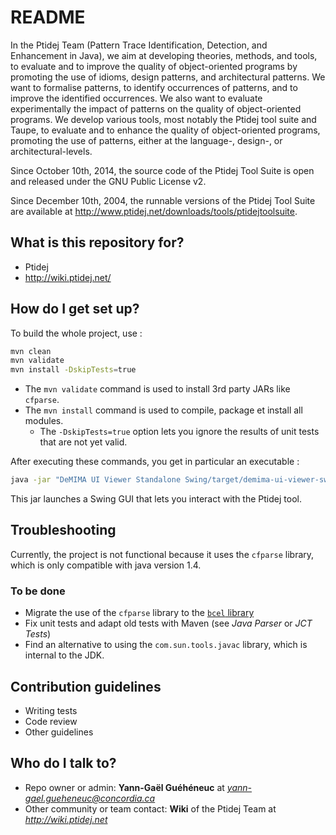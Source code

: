 # README

In the Ptidej Team (Pattern Trace Identification, Detection, and Enhancement in Java), we aim at developing theories, methods, and tools, to evaluate and to improve the quality of object-oriented programs by promoting the use of idioms, design patterns, and architectural patterns. We want to formalise patterns, to identify occurrences of patterns, and to improve the identified occurrences. We also want to evaluate experimentally the impact of patterns on the quality of object-oriented programs. We develop various tools, most notably the Ptidej tool suite and Taupe, to evaluate and to enhance the quality of object-oriented programs, promoting the use of patterns, either at the language-, design-, or architectural-levels.

Since October 10th, 2014, the source code of the Ptidej Tool Suite is open and released under the GNU Public License v2.

Since December 10th, 2004, the runnable versions of the Ptidej Tool Suite are available at http://www.ptidej.net/downloads/tools/ptidejtoolsuite.

## What is this repository for?

* Ptidej 
* http://wiki.ptidej.net/

## How do I get set up?

To build the whole project, use : 
```bash
mvn clean
mvn validate
mvn install -DskipTests=true
```

- The `mvn validate` command is used to install 3rd party JARs like `cfparse`.
- The `mvn install` command is used to compile, package et install all modules.
  - The `-DskipTests=true` option lets you ignore the results of unit tests that are not yet valid.

After executing these commands, you get in particular an executable :
```bash
java -jar "DeMIMA UI Viewer Standalone Swing/target/demima-ui-viewer-swing-1.0.0-jar-with-dependencies.jar"
```

This jar launches a Swing GUI that lets you interact with the Ptidej tool.

## Troubleshooting

Currently, the project is not functional because it uses the `cfparse` library, which is only compatible with java version 1.4.

### To be done

- Migrate the use of the `cfparse` library to the [`bcel` library](https://mvnrepository.com/artifact/org.apache.bcel/bcel)
- Fix unit tests and adapt old tests with Maven (see _Java Parser_ or _JCT Tests_)
- Find an alternative to using the `com.sun.tools.javac` library, which is internal to the JDK.

## Contribution guidelines

* Writing tests
* Code review
* Other guidelines

## Who do I talk to?

- Repo owner or admin: **Yann-Gaël Guéhéneuc** at *yann-gael.gueheneuc@concordia.ca*
- Other community or team contact: **Wiki** of the Ptidej Team at *http://wiki.ptidej.net*